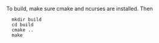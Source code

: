 To build, make sure cmake and ncurses are installed. Then

      mkdir build
      cd build
      cmake ..
      make
